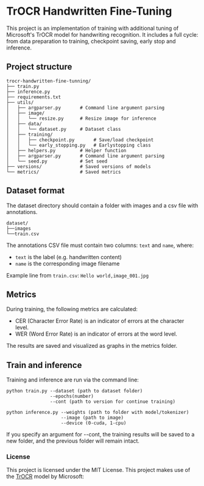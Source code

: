 # TrOCR Handwritten Fine-Tuning
This project is an implementation of training with additional tuning
of Microsoft's TrOCR model for handwriting recognition.
It includes a full cycle: from data preparation to training,
checkpoint saving, early stop and inference.

## Project structure
```
trocr-handwritten-fine-tunning/
├── train.py               
├── inference.py           
├── requirements.txt       
├── utils/
│   ├── argparser.py       # Command line argument parsing
│   ├── image/
│   │   └── resize.py      # Resize image for inference
│   ├── data/
│   │   └── dataset.py     # Dataset class
│   ├── training/
│   │   ├── checkpoint.py       # Save/load checkpoint
│   │   └── early_stopping.py   # Earlystopping class
│   ├── helpers.py         # Helper function
│   ├── argparser.py       # Command line argument parsing
│   └── seed.py            # Set seed
├── versions/              # Saved versions of models
└── metrics/               # Saved metrics
```
## Dataset format
The dataset directory should contain
a folder with images and a csv file with annotations.
```
dataset/
├──images
└──train.csv
```
The annotations CSV file must contain two columns: `text` and `name`, where:

- `text` is the label (e.g. handwritten content)
- `name` is the corresponding image filename

Example line from `train.csv`: `Hello world,image_001.jpg`

## Metrics
During training, the following metrics are calculated:
* CER (Character Error Rate) is an indicator of errors at the character level.
* WER (Word Error Rate) is an indicator of errors at the word level.

The results are saved and visualized as graphs in the metrics folder.

## Train and inference
Training and inference are run via the command line:
```
python train.py --dataset (path to dataset folder)
                --epochs(number) 
                --cont (path to version for continue training)
                
python inference.py --weights (path to folder with model/tokenizer) 
                    --image (path to image)
                    --device (0-cuda, 1-cpu)
```
If you specify an argument for --cont, the training results will be saved to a new folder,
and the previous folder will remain intact.

### License
This project is licensed under the MIT License.
This project makes use of the [TrOCR](https://huggingface.co/microsoft/trocr-base-handwritten) model by Microsoft:
